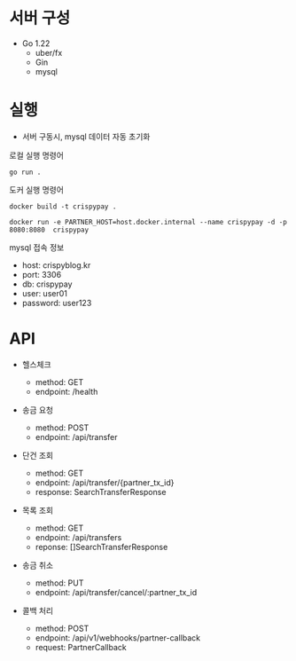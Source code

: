 # 서버 구성
- Go 1.22
    - uber/fx
    - Gin
    - mysql

# 실행
- 서버 구동시, mysql 데이터 자동 초기화

로컬 실행 명령어
```
go run .
```

도커 실행 명령어
```
docker build -t crispypay .

docker run -e PARTNER_HOST=host.docker.internal --name crispypay -d -p 8080:8080  crispypay
```

mysql 접속 정보
- host: crispyblog.kr
- port: 3306
- db: crispypay
- user: user01
- password: user123

# API

- 헬스체크
    - method: GET
    - endpoint: /health

- 송금 요청
    - method: POST
    - endpoint: /api/transfer
    
- 단건 조회
    - method: GET
    - endpoint: /api/transfer/{partner_tx_id}
    - response: SearchTransferResponse
    
- 목록 조회
    - method: GET
    - endpoint: /api/transfers
    - reponse: []SearchTransferResponse

- 송금 취소
    - method: PUT
    - endpoint: /api/transfer/cancel/:partner_tx_id

- 콜백 처리
    - method: POST
    - endpoint: /api/v1/webhooks/partner-callback
    - request: PartnerCallback